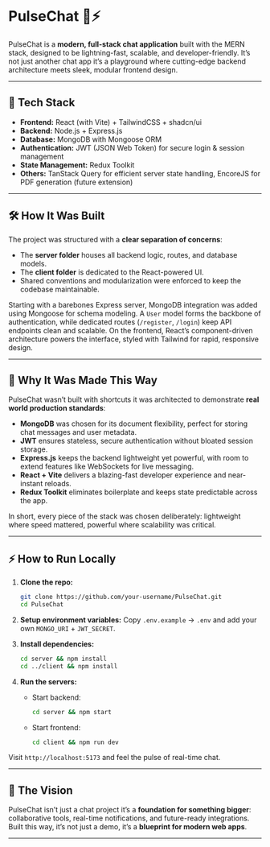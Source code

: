 # PulseChat 💬⚡

PulseChat is a **modern, full-stack chat application** built with the MERN stack, designed to be lightning-fast, scalable, and developer-friendly. It’s not just another chat app it’s a playground where cutting-edge backend architecture meets sleek, modular frontend design.

---

## 🚀 Tech Stack

* **Frontend:** React (with Vite) + TailwindCSS + shadcn/ui
* **Backend:** Node.js + Express.js
* **Database:** MongoDB with Mongoose ORM
* **Authentication:** JWT (JSON Web Token) for secure login & session management
* **State Management:** Redux Toolkit
* **Others:** TanStack Query for efficient server state handling, EncoreJS for PDF generation (future extension)

---

## 🛠️ How It Was Built

The project was structured with a **clear separation of concerns**:

* The **server folder** houses all backend logic, routes, and database models.
* The **client folder** is dedicated to the React-powered UI.
* Shared conventions and modularization were enforced to keep the codebase maintainable.

Starting with a barebones Express server, MongoDB integration was added using Mongoose for schema modeling. A `User` model forms the backbone of authentication, while dedicated routes (`/register`, `/login`) keep API endpoints clean and scalable. On the frontend, React’s component-driven architecture powers the interface, styled with Tailwind for rapid, responsive design.

---

## 🎯 Why It Was Made This Way

PulseChat wasn’t built with shortcuts it was architected to demonstrate **real world production standards**:

* **MongoDB** was chosen for its document flexibility, perfect for storing chat messages and user metadata.
* **JWT** ensures stateless, secure authentication without bloated session storage.
* **Express.js** keeps the backend lightweight yet powerful, with room to extend features like WebSockets for live messaging.
* **React + Vite** delivers a blazing-fast developer experience and near-instant reloads.
* **Redux Toolkit** eliminates boilerplate and keeps state predictable across the app.

In short, every piece of the stack was chosen deliberately: lightweight where speed mattered, powerful where scalability was critical.

---

## ⚡ How to Run Locally

1. **Clone the repo:**

   ```bash
   git clone https://github.com/your-username/PulseChat.git
   cd PulseChat
   ```

2. **Setup environment variables:**
   Copy `.env.example` → `.env` and add your own `MONGO_URI` + `JWT_SECRET`.

3. **Install dependencies:**

   ```bash
   cd server && npm install
   cd ../client && npm install
   ```

4. **Run the servers:**

   * Start backend:

     ```bash
     cd server && npm start
     ```
   * Start frontend:

     ```bash
     cd client && npm run dev
     ```

Visit `http://localhost:5173` and feel the pulse of real-time chat.

---

## 🌟 The Vision

PulseChat isn’t just a chat project it’s a **foundation for something bigger**: collaborative tools, real-time notifications, and future-ready integrations. Built this way, it’s not just a demo, it’s a **blueprint for modern web apps**.

---



